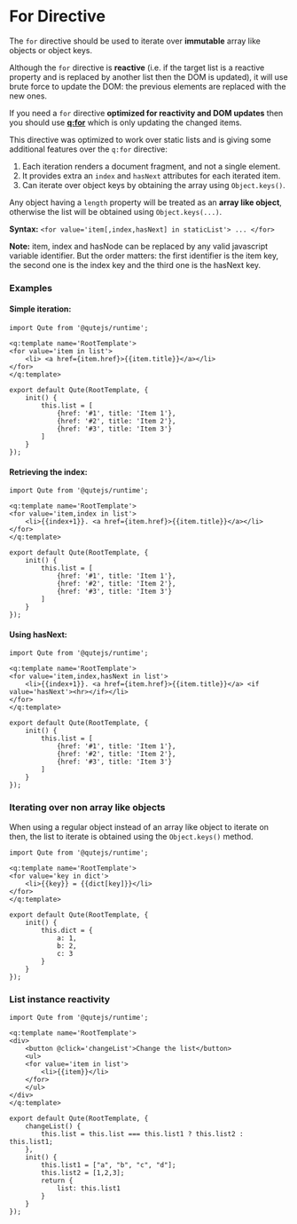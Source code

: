 # For Directive

The `for` directive should be used to iterate over **immutable** array like objects or object keys.

Although the `for` directive is **reactive** (i.e. if the target list is a reactive property and is replaced by another list then the DOM is updated), it will use brute force to update the DOM: the previous elements are replaced with the new ones.

If you need a `for` directive **optimized for reactivity and DOM updates** then you should use **[q:for](#/attributes/q-for)** which is only updating the changed items.

This directive was optimized to work over static lists and is giving some additional features over the `q:for` directive:

1. Each iteration renders a document fragment, and not a single element.
2. It provides extra an `index` and `hasNext` attributes for each iterated item.
3. Can iterate over object keys by obtaining the array using `Object.keys()`.

Any object having a `length` property will be treated as an **array like object**, otherwise the list will be obtained using `Object.keys(...)`.

**Syntax:** `<for value='item[,index,hasNext] in staticList'> ... </for>`

**Note:** item, index and hasNode can be replaced by any valid javascript variable identifier. But the order matters: the first identifier is the item key, the second one is the index key and the third one is the hasNext key.


### Examples

#### Simple iteration:

```jsq
import Qute from '@qutejs/runtime';

<q:template name='RootTemplate'>
<for value='item in list'>
	<li> <a href={item.href}>{{item.title}}</a></li>
</for>
</q:template>

export default Qute(RootTemplate, {
	init() {
		this.list = [
			{href: '#1', title: 'Item 1'},
			{href: '#2', title: 'Item 2'},
			{href: '#3', title: 'Item 3'}
		]
	}
});
```

#### Retrieving the index:

```jsq
import Qute from '@qutejs/runtime';

<q:template name='RootTemplate'>
<for value='item,index in list'>
	<li>{{index+1}}. <a href={item.href}>{{item.title}}</a></li>
</for>
</q:template>

export default Qute(RootTemplate, {
	init() {
		this.list = [
			{href: '#1', title: 'Item 1'},
			{href: '#2', title: 'Item 2'},
			{href: '#3', title: 'Item 3'}
		]
	}
});
```

#### Using hasNext:

```jsq
import Qute from '@qutejs/runtime';

<q:template name='RootTemplate'>
<for value='item,index,hasNext in list'>
	<li>{{index+1}}. <a href={item.href}>{{item.title}}</a> <if value='hasNext'><hr></if></li>
</for>
</q:template>

export default Qute(RootTemplate, {
	init() {
		this.list = [
			{href: '#1', title: 'Item 1'},
			{href: '#2', title: 'Item 2'},
			{href: '#3', title: 'Item 3'}
		]
	}
});
```

### Iterating over non array like objects

When using a regular object instead of an array like object to iterate on then, the list to iterate is obtained using the `Object.keys()` method.

```jsq
import Qute from '@qutejs/runtime';

<q:template name='RootTemplate'>
<for value='key in dict'>
	<li>{{key}} = {{dict[key]}}</li>
</for>
</q:template>

export default Qute(RootTemplate, {
	init() {
		this.dict = {
			a: 1,
			b: 2,
			c: 3
		}
	}
});
```

### List instance reactivity

```jsq
import Qute from '@qutejs/runtime';

<q:template name='RootTemplate'>
<div>
	<button @click='changeList'>Change the list</button>
	<ul>
	<for value='item in list'>
		<li>{{item}}</li>
	</for>
	</ul>
</div>
</q:template>

export default Qute(RootTemplate, {
	changeList() {
		this.list = this.list === this.list1 ? this.list2 : this.list1;
	},
	init() {
		this.list1 = ["a", "b", "c", "d"];
		this.list2 = [1,2,3];
		return {
			list: this.list1
		}
	}
});
```

